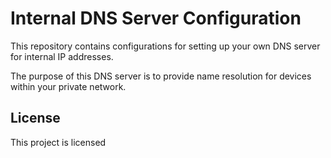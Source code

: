 # **Internal DNS Server Configuration**

This repository contains configurations for setting up your own DNS server for internal IP addresses.

The purpose of this DNS server is to provide name resolution for devices within your private network.

## License

This project is licensed
